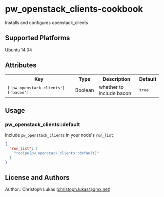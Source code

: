# pw_openstack_clients-cookbook

Installs and configures openstack_clients

## Supported Platforms

Ubuntu 14.04

## Attributes

<table>
  <tr>
    <th>Key</th>
    <th>Type</th>
    <th>Description</th>
    <th>Default</th>
  </tr>
  <tr>
    <td><tt>['pw_openstack_clients']['bacon']</tt></td>
    <td>Boolean</td>
    <td>whether to include bacon</td>
    <td><tt>true</tt></td>
  </tr>
</table>

## Usage

### pw_openstack_clients::default

Include `pw_openstack_clients` in your node's `run_list`:

```json
{
  "run_list": [
    "recipe[pw_openstack_clients::default]"
  ]
}
```

## License and Authors

Author:: Christoph Lukas (<christoph.lukas@gmx.net>)

